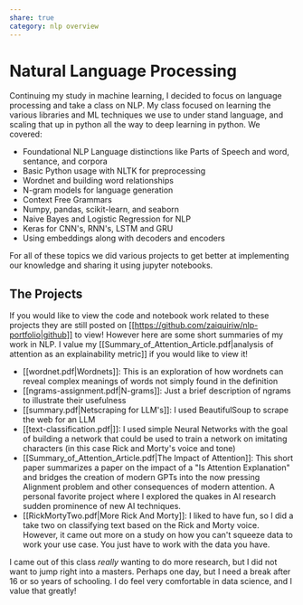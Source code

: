 ```yaml
---
share: true
category: nlp overview
---
```

# Natural Language Processing
Continuing my study in machine learning, I decided to focus on language processing and take a class on NLP. My class focused on learning the various libraries and ML techniques we use to under stand language, and scaling that up in python all the way to deep learning in python. We covered:
- Foundational NLP Language distinctions like Parts of Speech and word, sentance, and corpora
- Basic Python usage with NLTK for preprocessing
- Wordnet and building word relationships
- N-gram models for language generation
- Context Free Grammars
- Numpy, pandas, scikit-learn, and seaborn
- Naive Bayes and Logistic Regression for NLP
- Keras for CNN's, RNN's, LSTM and GRU
- Using embeddings along with decoders and encoders

For all of these topics we did various projects to get better at implementing our knowledge and sharing it using jupyter notebooks.

## The Projects
If you would like to view the code and notebook work related to these projects they are still posted on [[https://github.com/zaiquiriw/nlp-portfolio|github]] to view! However here are some short summaries of my work in NLP. I value my [[Summary_of_Attention_Article.pdf|analysis of attention as an explainability metric]] if you would like to view it!

- [[wordnet.pdf|Wordnets]]: This is an exploration of how wordnets can reveal complex meanings of words not simply found in the definition
- [[ngrams-assignment.pdf|N-grams]]: Just a brief description of ngrams to illustrate their usefulness
- [[summary.pdf|Netscraping for LLM's]]: I used BeautifulSoup to scrape the web for an LLM
- [[text-classification.pdf|]]: I used simple Neural Networks with the goal of building a network that could be used to train a network on imitating characters (in this case Rick and Morty's voice and tone)
- [[Summary_of_Attention_Article.pdf|The Impact of Attention]]: This short paper summarizes a paper on the impact of a "Is Attention Explanation" and bridges the creation of modern GPTs into the now pressing Alignment problem and other consequences of modern attention. A personal favorite project where I explored the quakes in AI research sudden prominence of new AI techniques.
- [[RickMortyTwo.pdf|More Rick And Morty]]: I liked to have fun, so I did a take two on classifying text based on the Rick and Morty voice. However, it came out more on a study on how you can't squeeze data to work your use case. You just have to work with the data you have. 

I came out of this class *really* wanting to do more research, but I did not want to jump right into a masters. Perhaps one day, but I need a break after 16 or so years of schooling. I do feel very comfortable in data science, and I value that greatly!